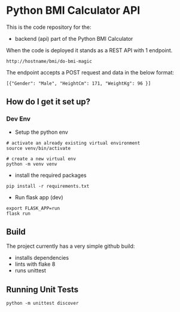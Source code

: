 # Python BMI Calculator API #
 
This is the code repository for the:
- backend (api) part of the Python BMI Calculator

When the code is deployed it stands as a REST API with 1 endpoint.
```
http://hostname/bmi/do-bmi-magic
```
The endpoint accepts a POST request and data in the below format:
```
[{"Gender": "Male", "HeightCm": 171, "WeightKg": 96 }]
```
 
## How do I get it set up? ###

### Dev Env
 
* Setup the python env
```
# activate an already existing virtual environment
source venv/bin/activate

# create a new virtual env
python -m venv venv
```
* install the required packages
```
pip install -r requirements.txt
```
* Run flask app (dev)
```
export FLASK_APP=run
flask run
```

## Build
The project currently has a very simple github build:
- installs dependencies
- lints with flake 8
- runs unittest


## Running Unit Tests ###

```
python -m unittest discover
```
